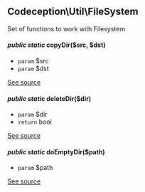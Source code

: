 
## Codeception\Util\FileSystem



Set of functions to work with Filesystem


#### *public static* copyDir($src, $dst) 

 * `param`  $src
 * `param`  $dst

[See source](https://github.com/Codeception/Codeception/blob/master/src/Codeception/Util/FileSystem.php#L70)

#### *public static* deleteDir($dir) 

 * `param`  $dir
 * `return`  bool

[See source](https://github.com/Codeception/Codeception/blob/master/src/Codeception/Util/FileSystem.php#L40)

#### *public static* doEmptyDir($path) 

 * `param`  $path

[See source](https://github.com/Codeception/Codeception/blob/master/src/Codeception/Util/FileSystem.php#L14)

